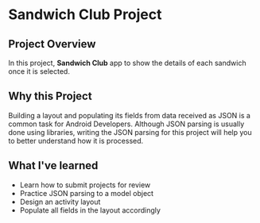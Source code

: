 # Sandwich Club Project
## Project Overview
In this project, **Sandwich Club** app to
show the details of each sandwich once it is selected.

## Why this Project

Building a layout and populating its fields from data received as JSON
is a common task for Android Developers. Although JSON parsing is usually
done using libraries, writing the JSON parsing for  this project will
help you to better understand how it is processed.

## What I've learned
- Learn how to submit projects for review
- Practice JSON parsing to a model object
- Design an activity layout
- Populate all fields in the layout accordingly
